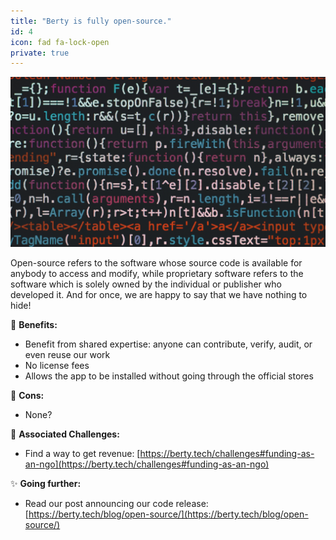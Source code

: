 ```yaml
---
title: "Berty is fully open-source."
id: 4
icon: fad fa-lock-open
private: true
---
```


![Berty is fully open-source.](photo-1516259762381-22954d7d3ad2.jpeg)

Open-source refers to the software whose source code is available for anybody to access and modify, while proprietary software refers to the software which is solely owned by the individual or publisher who developed it. And for once, we are happy to say that we have nothing to hide! 

🚀 **Benefits:**

- Benefit from shared expertise: anyone can contribute, verify, audit, or even reuse our work
- No license fees
- Allows the app to be installed without going through the official stores

🤨 **Cons:**

- None?

 💪 **Associated Challenges:**

- Find a way to get revenue: [https://berty.tech/challenges#funding-as-an-ngo](https://berty.tech/challenges#funding-as-an-ngo)

✨ **Going further:**

- Read our post announcing our code release: [https://berty.tech/blog/open-source/](https://berty.tech/blog/open-source/)